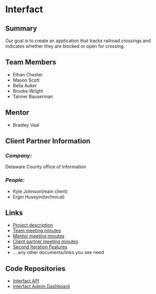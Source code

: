 # Interfact

## **Summary**

Our goal is to create an application that tracks railroad crossings and indicates whether they are blocked or open for crossing.

## **Team Members**

- Ethan Chester
- Mason Scott
- Bella Auker
- Brooke Wright
- Tanner Bauserman

## Mentor
- Bradley Vaal

## **Client Partner Information**

### *Company:*
Delaware County office of Information

### *People:*
- Kyle Johnson(main client)
- Ergin Huseyin(technical)

## **Links**

- [Project description](ProjectDescription.md)
- [Team meeting minutes](MeetingMinutes/Team)
- [Mentor meeting minutes](MeetingMinutes/Mentor)
- [Client partner meeting minutes](MeetingMinutes/ClientPartner)
- [Second Iteration Features](https://github.com/users/iauker01/projects/1/views/2)
- ... any other documents/links you see need

## **Code Repositories**

- [Interfact API](https://github.com/Ethan-Chester/Interfact-API)
- [Interfact Admin Dashboard](https://www.github.com/WHEREVER_THE_ADMIN_DASHBOARD_IS)


